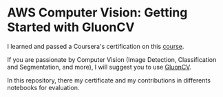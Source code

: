 # AWS Computer Vision: Getting Started with GluonCV
I learned and passed a Coursera's certification on this [course](https://www.coursera.org/learn/aws-computer-vision-gluoncv/home/welcome).

If you are passionate by Computer Vision (Image Detection, Classification and Segmentation, and more), I will suggest you to use [GluonCV](https://gluon-cv.mxnet.io/install.html).

In this repository, there my certificate and my contributions in differents notebooks for evaluation.
